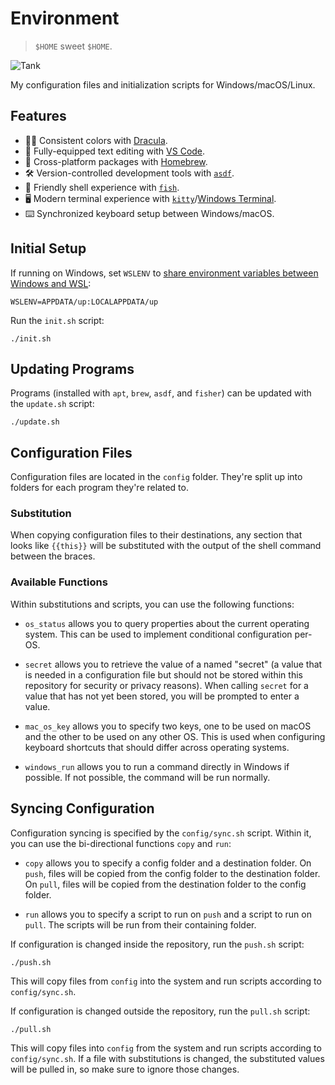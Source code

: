 # Environment

> `$HOME` sweet `$HOME`.

![Tank](https://user-images.githubusercontent.com/6618434/65382519-eb433480-dccc-11e9-9f15-827945187805.jpg)

My configuration files and initialization scripts for Windows/macOS/Linux.

## Features

- 🧛‍♂️ Consistent colors with [Dracula](https://draculatheme.com/).
- 📝 Fully-equipped text editing with [VS Code](https://code.visualstudio.com/).
- 🍺 Cross-platform packages with [Homebrew](https://brew.sh/).
- 🛠 Version-controlled development tools with [`asdf`](https://asdf-vm.com/).
- 🐠 Friendly shell experience with [`fish`](https://fishshell.com/).
- 🖥 Modern terminal experience with
  [`kitty`](https://sw.kovidgoyal.net/kitty/)/[Windows
  Terminal](https://github.com/microsoft/terminal).
- ⌨️ Synchronized keyboard setup between Windows/macOS.

## Initial Setup

If running on Windows, set `WSLENV` to [share environment variables between
Windows and
WSL](https://docs.microsoft.com/en-us/windows/wsl/interop#share-environment-variables-between-windows-and-wsl):

```
WSLENV=APPDATA/up:LOCALAPPDATA/up
```

Run the `init.sh` script:

```shell
./init.sh
```

## Updating Programs

Programs (installed with `apt`, `brew`, `asdf`, and `fisher`) can be updated
with the `update.sh` script:

```shell
./update.sh
```

## Configuration Files

Configuration files are located in the `config` folder. They're split up into
folders for each program they're related to.

### Substitution

When copying configuration files to their destinations, any section that looks
like `{{this}}` will be substituted with the output of the shell command between
the braces.

### Available Functions

Within substitutions and scripts, you can use the following functions:

- `os_status` allows you to query properties about the current operating system.
  This can be used to implement conditional configuration per-OS.

- `secret` allows you to retrieve the value of a named "secret" (a value that is
  needed in a configuration file but should not be stored within this repository
  for security or privacy reasons). When calling `secret` for a value that has
  not yet been stored, you will be prompted to enter a value.

- `mac_os_key` allows you to specify two keys, one to be used on macOS and the
  other to be used on any other OS. This is used when configuring keyboard
  shortcuts that should differ across operating systems.

- `windows_run` allows you to run a command directly in Windows if possible. If
  not possible, the command will be run normally.

## Syncing Configuration

Configuration syncing is specified by the `config/sync.sh` script. Within it,
you can use the bi-directional functions `copy` and `run`:

- `copy` allows you to specify a config folder and a destination folder. On
  `push`, files will be copied from the config folder to the destination folder.
  On `pull`, files will be copied from the destination folder to the config
  folder.

- `run` allows you to specify a script to run on `push` and a script to run on
  `pull`. The scripts will be run from their containing folder.

If configuration is changed inside the repository, run the `push.sh` script:

```shell
./push.sh
```

This will copy files from `config` into the system and run scripts according to
`config/sync.sh`.

If configuration is changed outside the repository, run the `pull.sh` script:

```shell
./pull.sh
```

This will copy files into `config` from the system and run scripts according to
`config/sync.sh`. If a file with substitutions is changed, the substituted
values will be pulled in, so make sure to ignore those changes.

